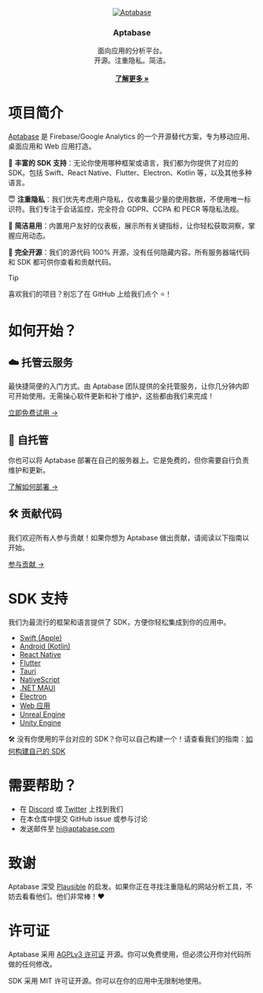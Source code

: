 <div align="center">
  <a href="https://github.com/aptabase/aptabase">
    <img src="https://aptabase.com/og.png" alt="Aptabase"/>
  </a>

  <h3 align="center">Aptabase</h3>

  <p align="center">
    面向应用的分析平台。
    <br />
    开源。注重隐私。简洁。
    <br />
    <br />
    <a href="https://aptabase.com"><strong>了解更多 »</strong></a>
  </p>
</div>

# 项目简介

[Aptabase](https://aptabase.com) 是 Firebase/Google Analytics 的一个开源替代方案，专为移动应用、桌面应用和 Web 应用打造。

📱 **丰富的 SDK 支持**：无论你使用哪种框架或语言，我们都为你提供了对应的 SDK。包括 Swift、React Native、Flutter、Electron、Kotlin 等，以及其他多种语言。

😇 **注重隐私**：我们优先考虑用户隐私，仅收集最少量的使用数据，不使用唯一标识符。我们专注于会话监控，完全符合 GDPR、CCPA 和 PECR 等隐私法规。

🚀 **简洁易用**：内置用户友好的仪表板，展示所有关键指标，让你轻松获取洞察，掌握应用动态。

💯 **完全开源**：我们的源代码 100% 开源，没有任何隐藏内容。所有服务器端代码和 SDK 都可供你查看和贡献代码。

> [!TIP]
> 喜欢我们的项目？别忘了在 GitHub 上给我们点个 ⭐️！

# 如何开始？

## ☁️ 托管云服务

最快捷简便的入门方式。由 Aptabase 团队提供的全托管服务，让你几分钟内即可开始使用。无需操心软件更新和补丁维护，这些都由我们来完成！

[立即免费试用 →](https://aptabase.com)

## 🏢 自托管

你也可以将 Aptabase 部署在自己的服务器上。它是免费的，但你需要自行负责维护和更新。

[了解如何部署 →](https://github.com/aptabase/self-hosting)

## 🛠️ 贡献代码

我们欢迎所有人参与贡献！如果你想为 Aptabase 做出贡献，请阅读以下指南以开始。

[参与贡献 →](./CONTRIBUTING.md)

# SDK 支持

我们为最流行的框架和语言提供了 SDK，方便你轻松集成到你的应用中。

- [Swift (Apple)](https://github.com/aptabase/aptabase-swift)
- [Android (Kotlin)](https://github.com/aptabase/aptabase-kotlin)
- [React Native](https://github.com/aptabase/aptabase-react-native)
- [Flutter](https://github.com/aptabase/aptabase_flutter)
- [Tauri](https://github.com/aptabase/tauri-plugin-aptabase)
- [NativeScript](https://github.com/nstudio/nativescript-plugins/tree/main/packages/nativescript-aptabase)
- [.NET MAUI](https://github.com/aptabase/aptabase-maui)
- [Electron](https://github.com/aptabase/aptabase-electron)
- [Web 应用](https://github.com/aptabase/aptabase-js)
- [Unreal Engine](https://github.com/aptabase/aptabase-unreal)
- [Unity Engine](https://github.com/aptabase/aptabase-unity)

🛠️ 没有你使用的平台对应的 SDK？你可以自己构建一个！请查看我们的指南：[如何构建自己的 SDK](https://github.com/aptabase/aptabase/wiki/How-to-build-your-own-SDK)

# 需要帮助？

- 在 [Discord](https://discord.gg/d9d97unCUk) 或 [Twitter](https://twitter.com/aptabase) 上找到我们
- 在本仓库中提交 GitHub issue 或参与讨论
- 发送邮件至 [hi@aptabase.com](mailto:hi@aptabase.com)

# 致谢

Aptabase 深受 [Plausible](https://github.com/plausible/analytics) 的启发。如果你正在寻找注重隐私的网站分析工具，不妨去看看他们。他们非常棒！❤️

# 许可证

Aptabase 采用 [AGPLv3 许可证](./LICENSE) 开源。你可以免费使用，但必须公开你对代码所做的任何修改。

SDK 采用 MIT 许可证开源。你可以在你的应用中无限制地使用。